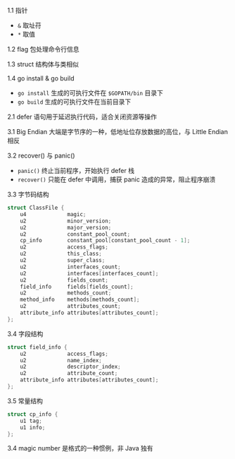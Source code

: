 1.1 指针

* `&` 取址苻
* `*` 取值

1.2 flag 包处理命令行信息

1.3 struct 结构体与类相似

1.4 go install & go build

* `go install` 生成的可执行文件在 `$GOPATH/bin` 目录下  
* `go build` 生成的可执行文件在当前目录下

2.1 defer 语句用于延迟执行代码，适合关闭资源等操作

3.1 Big Endian 大端是字节序的一种，低地址位存放数据的高位，与 Little Endian 相反

3.2 recover() 与 panic()

* `panic()` 终止当前程序，开始执行 defer 栈
* `recover()` 只能在 defer 中调用，捕获 panic 造成的异常，阻止程序崩溃

3.3 字节码结构

``` c
struct ClassFile {
    u4             magic;
    u2             minor_version;
    u2             major_version;
    u2             constant_pool_count;
    cp_info        constant_pool[constant_pool_count - 1];
    u2             access_flags;
    u2             this_class;
    u2             super_class;
    u2             interfaces_count;
    u2             interfaces[interfaces_count];
    u2             fields_count;
    field_info     fields[fields_count];
    u2             methods_count;
    method_info    methods[methods_count];
    u2             attributes_count;
    attribute_info attributes[attributes_count];
};
```

3.4 字段结构

``` c
struct field_info {
    u2             access_flags;
    u2             name_index;
    u2             descriptor_index;
    u2             attribute_count;
    attribute_info attributes[attributes_count];
};
```

3.5 常量结构

``` c
struct cp_info {
    u1 tag;
    u1 info;
};
```

3.4 magic number 是格式的一种惯例，非 Java 独有